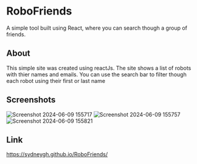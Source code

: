 # RoboFriends
A simple tool built using React, where you can search though a group of friends.

<!--## Table of Contents -->

## About
This simple site was created using reactJs. The site shows a list of robots with thier names and emails. You can use the search bar to filter though each robot using their first or last name 

## Screenshots
![Screenshot 2024-06-09 155717](https://github.com/SydneyGH/RoboFriends/assets/83790292/175b2696-882c-4b3a-9912-f3f0bffe3d59)
![Screenshot 2024-06-09 155757](https://github.com/SydneyGH/RoboFriends/assets/83790292/9567ea8c-9aff-4f43-af1f-cd13ae6391d2)
![Screenshot 2024-06-09 155821](https://github.com/SydneyGH/RoboFriends/assets/83790292/72160e98-9126-4eae-b51a-40d0f4b5155b)

## Link
 https://sydneygh.github.io/RoboFriends/
